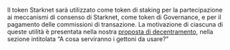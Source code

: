 Il token Starknet sarà utilizzato come token di staking per la partecipazione ai meccanismi di consenso di Starknet, come token di Governance, e per il pagamento delle commissioni di transazione. La motivazione di ciascuna di queste utilità è presentata nella nostra [proposta di decentramento](https://medium.com/@starkware/part-2-a-decentralization-and-governance-proposal-for-starknet-23e335645778), nella sezione intitolata “A cosa serviranno i gettoni da usare?”